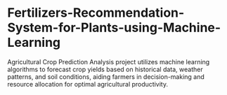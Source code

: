 # Fertilizers-Recommendation-System-for-Plants-using-Machine-Learning
Agricultural Crop Prediction Analysis project utilizes machine learning algorithms to forecast crop yields based on historical data, weather patterns, and soil conditions, aiding farmers in decision-making and resource allocation for optimal agricultural productivity.
